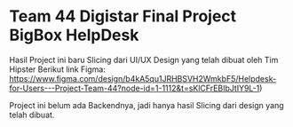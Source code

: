 # Team 44 Digistar Final Project BigBox HelpDesk

Hasil Project ini baru Slicing dari UI/UX Design yang telah dibuat oleh Tim Hipster
Berikut link Figma: https://www.figma.com/design/b4kA5qu1JRHBSVH2WmkbF5/Helpdesk-for-Users---Project-Team-44?node-id=1-1112&t=sKlCFrEBIbJtIY9L-1)

Project ini belum ada Backendnya, jadi hanya hasil Slicing dari design yang telah dibuat.
